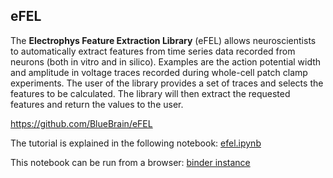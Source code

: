 ## eFEL

The **Electrophys Feature Extraction Library** (eFEL) allows neuroscientists to automatically extract features from time series data recorded from neurons (both in vitro and in silico). Examples are the action potential width and amplitude in voltage traces recorded during whole-cell patch clamp experiments. The user of the library provides a set of traces and selects the features to be calculated. The library will then extract the requested features and return the values to the user.

https://github.com/BlueBrain/eFEL

The tutorial is explained in the following notebook: [efel.ipynb](efel.ipynb)

This notebook can be run from a browser: [binder instance](http://mybinder.org/repo/BlueBrain/SimulationTutorials/YRE2016/eFEL/efel.ipynb)
